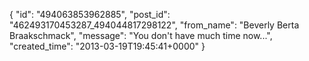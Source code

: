  {
   "id": "494063853962885",
   "post_id": "462493170453287_494044817298122",
   "from_name": "Beverly Berta Braakschmack",
   "message": "You don't have much time now...",
   "created_time": "2013-03-19T19:45:41+0000"
 }
